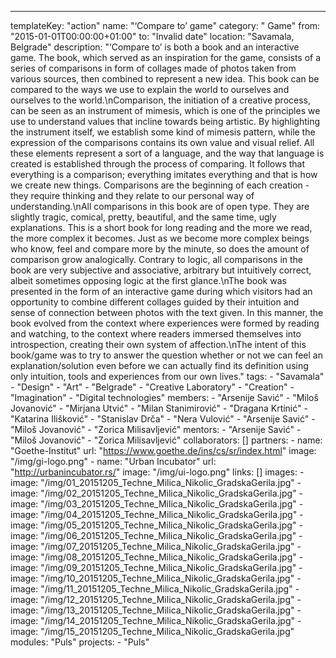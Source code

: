 ---
  templateKey: "action"
  name: "‘Compare to’ game"
  category: " Game"
  from: "2015-01-01T00:00:00+01:00"
  to: "Invalid date"
  location: "Savamala, Belgrade"
  description: "‘Compare to’ is both a book and an interactive game. The book, which served as an inspiration for the game, consists of a series of comparisons in form of collages made of photos taken from various sources, then combined to represent a new idea. This book can be compared to the ways we use to explain the world to ourselves and ourselves to the world.\nComparison, the initiation of a creative process, can be seen as an instrument of mimesis, which is one of the principles we use to understand values that incline towards being artistic. By highlighting the instrument itself, we establish some kind of mimesis pattern, while the expression of the comparisons contains its own value and visual relief. All these elements represent a sort of a language, and the way that language is created is established through the process of comparing. It follows that everything is a comparison; everything imitates everything and that is how we create new things. Comparisons are the beginning of each creation - they require thinking and they relate to our personal way of understanding.\nAll comparisons in this book are of open type. They are slightly tragic, comical, pretty, beautiful, and the same time, ugly explanations. This is a short book for long reading and the more we read, the more complex it becomes. Just as we become more complex beings who know, feel and compare more by the minute, so does the amount of comparison grow analogically. Contrary to logic, all comparisons in the book are very subjective and associative, arbitrary but intuitively correct, albeit sometimes opposing logic at the first glance.\nThe book was presented in the form of an interactive game during which visitors had an opportunity to combine different collages guided by their intuition and sense of connection between photos with the text given. In this manner, the book evolved from the context where experiences were formed by reading and watching, to the context where readers immersed themselves into introspection, creating their own system of affection.\nThe intent of this book/game was to try to answer the question whether or not we can feel an explanation/solution even before we can actually find its definition using only intuition, tools and experiences from our own lives."
  tags: 
    - "Savamala"
    - "Design"
    - "Art"
    - "Belgrade"
    - "Creative Laboratory"
    - "Creation"
    - "Imagination"
    - "Digital technologies"
  members: 
    - "Arsenije Savić"
    - "Miloš Jovanović"
    - "Mirjana Utvić"
    - "Milan Stanimirović"
    - "Dragana Krtinić"
    - "Katarina Ilišković"
    - "Stanislav Drča"
    - "Nera Vulović"
    - "Arsenije Savić"
    - "Miloš Jovanović"
    - "Zorica Milisavljević"
  mentors: 
    - "Arsenije Savić"
    - "Miloš Jovanović"
    - "Zorica Milisavljević"
  collaborators: []
  partners: 
    - 
      name: "Goethe-Institut"
      url: "https://www.goethe.de/ins/cs/sr/index.html"
      image: "/img/gi-logo.png"
    - 
      name: "Urban Incubator"
      url: "http://urbanincubator.rs/"
      image: "/img/ui-logo.png"
  links: []
  images: 
    - 
      image: "/img/01_20151205_Techne_Milica_Nikolic_GradskaGerila.jpg"
    - 
      image: "/img/02_20151205_Techne_Milica_Nikolic_GradskaGerila.jpg"
    - 
      image: "/img/03_20151205_Techne_Milica_Nikolic_GradskaGerila.jpg"
    - 
      image: "/img/04_20151205_Techne_Milica_Nikolic_GradskaGerila.jpg"
    - 
      image: "/img/05_20151205_Techne_Milica_Nikolic_GradskaGerila.jpg"
    - 
      image: "/img/06_20151205_Techne_Milica_Nikolic_GradskaGerila.jpg"
    - 
      image: "/img/07_20151205_Techne_Milica_Nikolic_GradskaGerila.jpg"
    - 
      image: "/img/08_20151205_Techne_Milica_Nikolic_GradskaGerila.jpg"
    - 
      image: "/img/09_20151205_Techne_Milica_Nikolic_GradskaGerila.jpg"
    - 
      image: "/img/10_20151205_Techne_Milica_Nikolic_GradskaGerila.jpg"
    - 
      image: "/img/11_20151205_Techne_Milica_Nikolic_GradskaGerila.jpg"
    - 
      image: "/img/12_20151205_Techne_Milica_Nikolic_GradskaGerila.jpg"
    - 
      image: "/img/13_20151205_Techne_Milica_Nikolic_GradskaGerila.jpg"
    - 
      image: "/img/14_20151205_Techne_Milica_Nikolic_GradskaGerila.jpg"
    - 
      image: "/img/15_20151205_Techne_Milica_Nikolic_GradskaGerila.jpg"
  modules: "Puls"
  projects: 
    - "Puls"
